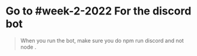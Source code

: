 # Go to #week-2-2022 For the discord bot
> When you run the bot, make sure you do npm run discord and not node .